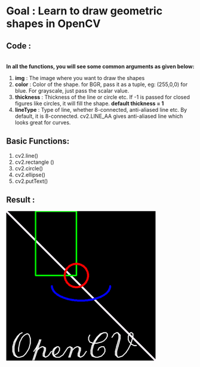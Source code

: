 # Goal : Learn to draw geometric shapes in OpenCV
## Code :

<br>__In all the functions, you will see some common arguments as given below:__
<ol>
	<li><b>img</b> : The image where you want to draw the shapes</li>
	<li><b>color</b> : Color of the shape. for BGR, pass it as a tuple, eg: (255,0,0) for blue. 
For grayscale, just pass the scalar value.</li>
	<li><b>thickness</b> : Thickness of the line or circle etc. 
If -1 is passed for closed figures like circles, it will fill the shape. 
		<b>default thickness = 1</b></li>
	<li><b>lineType</b> : Type of line, whether 8-connected, anti-aliased line etc. 
By default, it is 8-connected. cv2.LINE_AA gives anti-aliased line which looks great for curves.</li>
</ol>

## Basic Functions:
<ol>
	<li>cv2.line()</li>
	<li>cv2.rectangle ()</li>
	<li>cv2.circle()</li>
	<li>cv2.ellipse()</li>
	<li>cv2.putText() </li>
</ol>

## Result :

<img src='result.png' height=400 widht=400>
